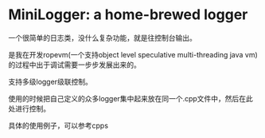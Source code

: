 # MiniLogger: a home-brewed logger 

一个很简单的日志类，没什么复杂功能，就是往控制台输出。

是我在开发ropevm(一个支持object level speculative multi-threading java vm)的过程中出于调试需要一步步发展出来的。

支持多级logger级联控制。

使用的时候把自己定义的众多logger集中起来放在同一个.cpp文件中，然后在此处进行控制。

具体的使用例子，可以参考cpps